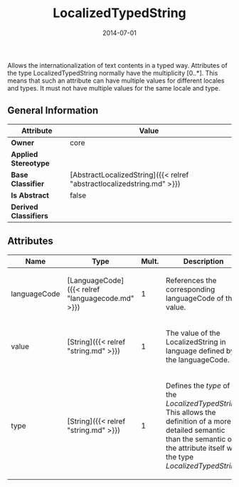 ﻿---
title: LocalizedTypedString
toc: false
type: specs
date: "2014-07-01"
draft: false
specification: VEC
version: 1.1.1
documentType: "Recommendation"
elementType: Class
classes:
  - LocalizedTypedString
menu_name: vec-1.1.1
---
Allows the internationalization of text contents in a typed way. Attributes of the type LocalizedTypedString normally have the multiplicity [0..*]. This means that such an attribute can have multiple values for different locales and types. It must not have multiple values for the same locale and type.

## General Information

| Attribute               | Value |
|-------------------------|-------|
| **Owner**               | core |
| **Applied Stereotype**  |   |
| **Base Classifier**     | [AbstractLocalizedString]({{< relref "abstractlocalizedstring.md" >}})<br/>  |
| **Is Abstract**         | false |
| **Derived Classifiers** |   |

## Attributes
|  Name  |  Type  |  Mult.  |  Description  |  Owning Classifier  |
|--------|--------|---------|---------------|--------------|
|languageCode | [LanguageCode]({{< relref "languagecode.md" >}}) | 1 | <p>References the corresponding languageCode of the value.  </p> | [AbstractLocalizedString]({{< relref "abstractlocalizedstring.md" >}}) |
|value | [String]({{< relref "string.md" >}}) | 1 | <p>The value of the LocalizedString in language defined by the languageCode. </p> | [AbstractLocalizedString]({{< relref "abstractlocalizedstring.md" >}}) |
|type | [String]({{< relref "string.md" >}}) | 1 | <p> Defines the <i>type</i> of the <i>LocalizedTypedString</i>. This allows the definition of a more detailed semantic than the semantic of the attribute itself with the type <i>LocalizedTypedString. </i>      </p> | [LocalizedTypedString]({{< relref "localizedtypedstring.md" >}}) |


